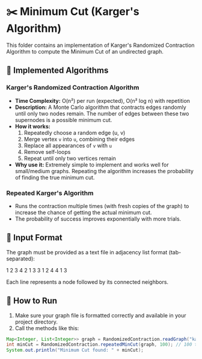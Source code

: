 # ✂️ Minimum Cut (Karger's Algorithm)

This folder contains an implementation of Karger's Randomized Contraction Algorithm to compute the Minimum Cut of an undirected graph.

## 📌 Implemented Algorithms

### Karger's Randomized Contraction Algorithm
- **Time Complexity:** O(n²) per run (expected), O(n² log n) with repetition
- **Description:** A Monte Carlo algorithm that contracts edges randomly until only two nodes remain. The number of edges between these two supernodes is a possible minimum cut.
- **How it works:**
  1. Repeatedly choose a random edge (u, v)
  2. Merge vertex `v` into `u`, combining their edges
  3. Replace all appearances of `v` with `u`
  4. Remove self-loops
  5. Repeat until only two vertices remain
- **Why use it:** Extremely simple to implement and works well for small/medium graphs. Repeating the algorithm increases the probability of finding the true minimum cut.

### Repeated Karger's Algorithm
- Runs the contraction multiple times (with fresh copies of the graph) to increase the chance of getting the actual minimum cut.
- The probability of success improves exponentially with more trials.

## 📂 Input Format

The graph must be provided as a text file in adjacency list format (tab-separated):

1 2 3 4
2 1 3
3 1 2 4
4 1 3

Each line represents a node followed by its connected neighbors.

## 🚀 How to Run

1. Make sure your graph file is formatted correctly and available in your project directory.
2. Call the methods like this:

```java
Map<Integer, List<Integer>> graph = RandomizedContraction.readGraph("kargerMinCut.txt");
int minCut = RandomizedContraction.repeatedMinCut(graph, 100); // 100 trials
System.out.println("Minimum Cut found: " + minCut);
